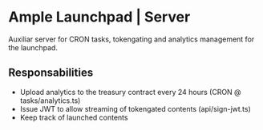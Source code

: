 # Ample Launchpad | Server
Auxiliar server for CRON tasks, tokengating and analytics management for the launchpad.

## Responsabilities
- Upload analytics to the treasury contract every 24 hours (CRON @ tasks/analytics.ts)
- Issue JWT to allow streaming of tokengated contents (api/sign-jwt.ts)
- Keep track of launched contents
